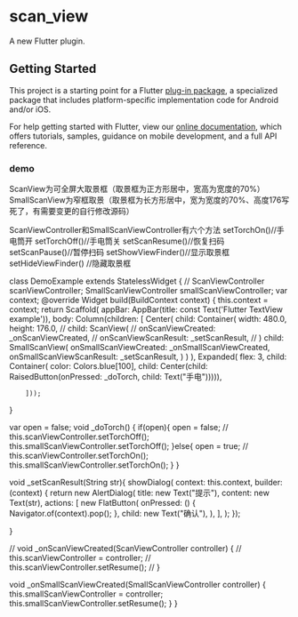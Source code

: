 # scan_view

A new Flutter plugin.

## Getting Started

This project is a starting point for a Flutter
[plug-in package](https://flutter.dev/developing-packages/),
a specialized package that includes platform-specific implementation code for
Android and/or iOS.

For help getting started with Flutter, view our 
[online documentation](https://flutter.dev/docs), which offers tutorials, 
samples, guidance on mobile development, and a full API reference.

### demo
ScanView为可全屏大取景框（取景框为正方形居中，宽高为宽度的70%）
SmallScanView为窄框取景（取景框为长方形居中，宽为宽度的70%、高度176写死了，有需要变更的自行修改源码）

ScanViewController和SmallScanViewController有六个方法
setTorchOn()//手电筒开
setTorchOff()//手电筒关
setScanResume()//恢复扫码
setScanPause()//暂停扫码
setShowViewFinder()//显示取景框
setHideViewFinder() //隐藏取景框

class DemoExample extends StatelessWidget {
//  ScanViewController scanViewController;
  SmallScanViewController smallScanViewController;
  var context;
  @override
  Widget build(BuildContext context) {
    this.context = context;
    return Scaffold(
        appBar: AppBar(title: const Text('Flutter TextView example')),
        body: Column(children: [
          Center(
              child: Container(
                  width: 480.0,
                  height: 176.0,
//                  child: ScanView(
//                    onScanViewCreated: _onScanViewCreated,
//                    onScanViewScanResult: _setScanResult,
//                  )
                  child: SmallScanView(
                    onSmallScanViewCreated: _onSmallScanViewCreated,
                    onSmallScanViewScanResult: _setScanResult,
                  )
              )
          ),
          Expanded(
              flex: 3,
              child: Container(
                  color: Colors.blue[100],
                  child: Center(child: RaisedButton(onPressed: _doTorch, child: Text("手电"))))),

        ]));
  }

  var open = false;
  void _doTorch() {
    if(open){
      open = false;
//      this.scanViewController.setTorchOff();
      this.smallScanViewController.setTorchOff();
    }else{
      open = true;
//      this.scanViewController.setTorchOn();
      this.smallScanViewController.setTorchOn();
    }
  }

  void _setScanResult(String str){
    showDialog(
        context: this.context,
        builder: (context) {
          return new AlertDialog(
            title: new Text("提示"),
            content: new Text(str),
            actions: <Widget>[
              new FlatButton(
                onPressed: () {
                  Navigator.of(context).pop();
                },
                child: new Text("确认"),
              ),
            ],
          );
        });

  }

//  void _onScanViewCreated(ScanViewController controller) {
//    this.scanViewController = controller;
//    this.scanViewController.setResume();
//  }

  void _onSmallScanViewCreated(SmallScanViewController controller) {
    this.smallScanViewController = controller;
    this.smallScanViewController.setResume();
  }
}
